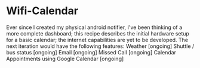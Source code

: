 # Wifi-Calendar
Ever since I created my physical android notifier, I've been thinking of a more complete dashboard; this recipe describes the initial hardware setup for a basic calendar; the internet capabilities are yet to be developed.  The next iteration would have the following features:  Weather [ongoing] Shuttle / bus status [ongoing] Email [ongoing] Missed Call [ongoing] Calendar Appointments using Google Calendar [ongoing]

